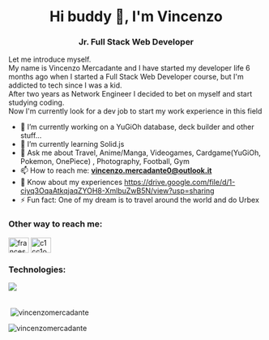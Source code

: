 <h1 align="center">Hi buddy 👋, I'm Vincenzo</h1>
<h3 align="center">Jr. Full Stack Web Developer</h3>


<p>Let me introduce myself. <br> My name is Vincenzo Mercadante and I have started my developer life 6 months ago when I started a Full Stack Web Developer course, but I'm addicted to tech since I was a kid.
<br>After two years as Network Engineer I decided to bet on myself and start studying coding.
<br>
Now I'm currently look for a dev job to start my work experience in this field</p>

- 🔭 I’m currently working on a YuGiOh database, deck builder and other stuff...
- 🌱 I’m currently learning Solid.js
- 💬 Ask me about Travel, Anime/Manga, Videogames, Cardgame(YuGiOh, Pokemon, OnePiece) , Photography, Football, Gym
- 📫 How to reach me: **vincenzo.mercadante0@outlook.it**
- 📄 Know about my experiences https://drive.google.com/file/d/1-ciyq3OqaAtkqjaqZYOH8-XmlbuZwB5N/view?usp=sharing
- ⚡ Fun fact: One of my dream is to travel around the world and do Urbex

<h3>Other way to reach me:</h3>
<p align="left">
<a href="https://www.linkedin.com/in/vincenzo-mercadante-262357211/" target="blank"><img align="center" src="https://raw.githubusercontent.com/rahuldkjain/github-profile-readme-generator/master/src/images/icons/Social/linked-in-alt.svg" alt="francesco-falanga-52b523232" height="30" width="40" /></a>
<a href="https://www.instagram.com/mercacenzo/" target="blank"><img align="center" src="https://raw.githubusercontent.com/rahuldkjain/github-profile-readme-generator/master/src/images/icons/Social/instagram.svg" alt="c1cc1o__/" height="30" width="40" /></a>
</p>

<h3>Technologies:</h3>
<p>
    <img align="left" src="https://skillicons.dev/icons?i=html,css,bootstrap,js,vue,mysql,php,laravel,postman,git">
</p>

<br/><br>

<p>&nbsp;<img align="center" src="https://github-readme-stats.vercel.app/api?username=vincenzomercadante&show_icons=true&locale=en" alt="vincenzomercadante" /></p>

<p><img align="center" src="https://github-readme-streak-stats.herokuapp.com/?user=vincenzomercadante&" alt="vincenzomercadante" /></p>

